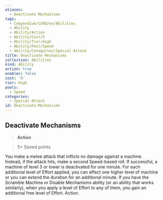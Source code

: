 ```yaml
---
aliases:
  - Deactivate Mechanisms
tags:
  - Compendium/CSRD/en/Abilities
  - Ability
  - Ability/Action
  - Ability/Cost/5
  - Ability/Tier/High
  - Ability/Pool/Speed
  - Ability/Categories/Special-Attack
title: Deactivate Mechanisms
collection: Abilities
kind: Ability
action: true
enabler: false
cost: '5'
tier: High
pools:
  - Speed
categories:
  - Special-Attack
id: Deactivate-Mechanisms
---
```

## Deactivate Mechanisms    
>**Action**    
>5+ Speed points  
    
You make a melee attack that inflicts no damage against a machine. Instead, if the attack hits, make a second Speed-based roll. If successful, a machine of level 3 or lower is deactivated for one minute. For each additional level of Effort applied, you can affect one higher level of machine or you can extend the duration for an additional minute. If you have the Scramble Machine or Disable Mechanisms ability (or an ability that works similarly), when you apply a level of Effort to any of them, you gain an additional free level of Effort. Action.
